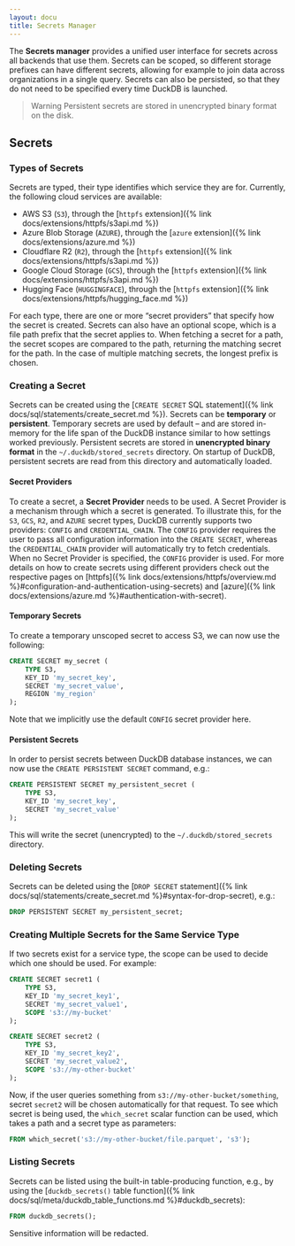 ```yaml
---
layout: docu
title: Secrets Manager
---
```


The **Secrets manager** provides a unified user interface for secrets across all backends that use them. Secrets can be scoped, so different storage prefixes can have different secrets, allowing for example to join data across organizations in a single query. Secrets can also be persisted, so that they do not need to be specified every time DuckDB is launched.

> Warning Persistent secrets are stored in unencrypted binary format on the disk.

## Secrets

### Types of Secrets

Secrets are typed, their type identifies which service they are for. Currently, the following cloud services are available:

* AWS S3 (`S3`), through the [`httpfs` extension]({% link docs/extensions/httpfs/s3api.md %})
* Azure Blob Storage (`AZURE`), through the [`azure` extension]({% link docs/extensions/azure.md %})
* Cloudflare R2 (`R2`), through the [`httpfs` extension]({% link docs/extensions/httpfs/s3api.md %})
* Google Cloud Storage (`GCS`), through the [`httpfs` extension]({% link docs/extensions/httpfs/s3api.md %})
* Hugging Face (`HUGGINGFACE`), through the [`httpfs` extension]({% link docs/extensions/httpfs/hugging_face.md %})

For each type, there are one or more “secret providers” that specify how the secret is created. Secrets can also have an optional scope, which is a file path prefix that the secret applies to. When fetching a secret for a path, the secret scopes are compared to the path, returning the matching secret for the path. In the case of multiple matching secrets, the longest prefix is chosen.

### Creating a Secret

Secrets can be created using the [`CREATE SECRET` SQL statement]({% link docs/sql/statements/create_secret.md %}).
Secrets can be **temporary** or **persistent**. Temporary secrets are used by default – and are stored in-memory for the life span of the DuckDB instance similar to how settings worked previously. Persistent secrets are stored in **unencrypted binary format** in the `~/.duckdb/stored_secrets` directory. On startup of DuckDB, persistent secrets are read from this directory and automatically loaded.

#### Secret Providers

To create a secret, a **Secret Provider** needs to be used. A Secret Provider is a mechanism through which a secret is generated. To illustrate this, for the `S3`, `GCS`, `R2`, and `AZURE` secret types, DuckDB currently supports two providers: `CONFIG` and `CREDENTIAL_CHAIN`. The `CONFIG` provider requires the user to pass all configuration information into the `CREATE SECRET`, whereas the `CREDENTIAL_CHAIN` provider will automatically try to fetch credentials. When no Secret Provider is specified, the `CONFIG` provider is used. For more details on how to create secrets using different providers check out the respective pages on [httpfs]({% link docs/extensions/httpfs/overview.md %}#configuration-and-authentication-using-secrets) and [azure]({% link docs/extensions/azure.md %}#authentication-with-secret).

#### Temporary Secrets

To create a temporary unscoped secret to access S3, we can now use the following:

```sql
CREATE SECRET my_secret (
    TYPE S3,
    KEY_ID 'my_secret_key',
    SECRET 'my_secret_value',
    REGION 'my_region'
);
```

Note that we implicitly use the default `CONFIG` secret provider here.

#### Persistent Secrets

In order to persist secrets between DuckDB database instances, we can now use the `CREATE PERSISTENT SECRET` command, e.g.:

```sql
CREATE PERSISTENT SECRET my_persistent_secret (
    TYPE S3,
    KEY_ID 'my_secret_key',
    SECRET 'my_secret_value'
);
```

This will write the secret (unencrypted) to the `~/.duckdb/stored_secrets` directory.

### Deleting Secrets

Secrets can be deleted using the [`DROP SECRET` statement]({% link docs/sql/statements/create_secret.md %}#syntax-for-drop-secret), e.g.:

```sql
DROP PERSISTENT SECRET my_persistent_secret;
```

### Creating Multiple Secrets for the Same Service Type

If two secrets exist for a service type, the scope can be used to decide which one should be used. For example:

```sql
CREATE SECRET secret1 (
    TYPE S3,
    KEY_ID 'my_secret_key1',
    SECRET 'my_secret_value1',
    SCOPE 's3://my-bucket'
);
```

```sql
CREATE SECRET secret2 (
    TYPE S3,
    KEY_ID 'my_secret_key2',
    SECRET 'my_secret_value2',
    SCOPE 's3://my-other-bucket'
);
```

Now, if the user queries something from `s3://my-other-bucket/something`, secret `secret2` will be chosen automatically for that request. To see which secret is being used, the `which_secret` scalar function can be used, which takes a path and a secret type as parameters:

```sql
FROM which_secret('s3://my-other-bucket/file.parquet', 's3');
```

### Listing Secrets

Secrets can be listed using the built-in table-producing function, e.g., by using the [`duckdb_secrets()` table function]({% link docs/sql/meta/duckdb_table_functions.md %}#duckdb_secrets):

```sql
FROM duckdb_secrets();
```

Sensitive information will be redacted.
